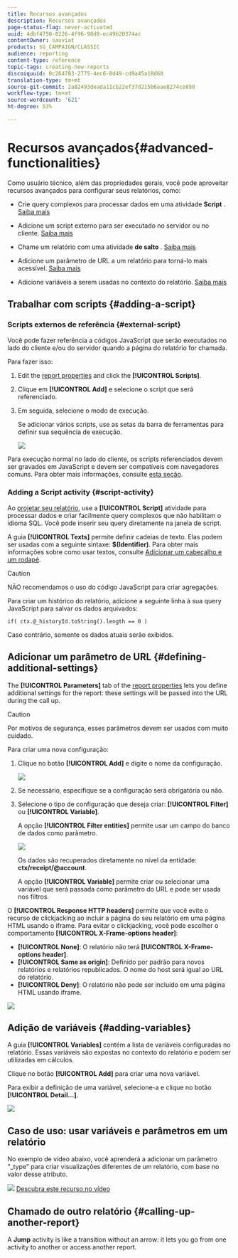 ```yaml
---
title: Recursos avançados
description: Recursos avançados
page-status-flag: never-activated
uuid: 4dbf4750-0226-4f96-98d8-ec49b20374ac
contentOwner: sauviat
products: SG_CAMPAIGN/CLASSIC
audience: reporting
content-type: reference
topic-tags: creating-new-reports
discoiquuid: 0c264783-2775-4ec6-8d49-cd9a45a18d60
translation-type: tm+mt
source-git-commit: 2a82493deada11cb22ef37d215b6eae8274ce890
workflow-type: tm+mt
source-wordcount: '621'
ht-degree: 53%

---
```



# Recursos avançados{#advanced-functionalities}

Como usuário técnico, além das propriedades [](../../reporting/using/properties-of-the-report.md)gerais, você pode aproveitar recursos avançados para configurar seus relatórios, como:

* Crie query complexos para processar dados em uma atividade **Script** . [Saiba mais](#script-activity)

* Adicione um script externo para ser executado no servidor ou no cliente. [Saiba mais](#external-script)

* Chame um relatório com uma atividade **de salto** . [Saiba mais](#calling-up-another-report)

* Adicione um parâmetro de URL a um relatório para torná-lo mais acessível. [Saiba mais](#calling-up-another-report)

* Adicione variáveis a serem usadas no contexto do relatório. [Saiba mais](#adding-variables)

## Trabalhar com scripts {#adding-a-script}

### Scripts externos de referência {#external-script}

Você pode fazer referência a códigos JavaScript que serão executados no lado do cliente e/ou do servidor quando a página do relatório for chamada.

Para fazer isso:

1. Edit the [report properties](../../reporting/using/properties-of-the-report.md) and click the **[!UICONTROL Scripts]**.
1. Clique em **[!UICONTROL Add]** e selecione o script que será referenciado.
1. Em seguida, selecione o modo de execução.

   Se adicionar vários scripts, use as setas da barra de ferramentas para definir sua sequência de execução.

   ![](assets/reporting_custom_js.png)

Para execução normal no lado do cliente, os scripts referenciados devem ser gravados em JavaScript e devem ser compatíveis com navegadores comuns. Para obter mais informações, consulte [esta seção](../../web/using/web-forms-answers.md).

### Adding a Script activity {#script-activity}

Ao [projetar seu relatório](../../reporting/using/creating-a-new-report.md#modelizing-the-chart), use a **[!UICONTROL Script]** atividade para processar dados e criar facilmente query complexos que não habilitam o idioma SQL. Você pode inserir seu query diretamente na janela de script.

A guia **[!UICONTROL Texts]** permite definir cadeias de texto. Elas podem ser usadas com a seguinte sintaxe: **$(Identifier)**. Para obter mais informações sobre como usar textos, consulte [Adicionar um cabeçalho e um rodapé](../../reporting/using/element-layout.md#adding-a-header-and-a-footer).

>[!CAUTION]
>
>NÃO recomendamos o uso do código JavaScript para criar agregações.

Para criar um histórico do relatório, adicione a seguinte linha à sua query JavaScript para salvar os dados arquivados:

```
if( ctx.@_historyId.toString().length == 0 )
```

Caso contrário, somente os dados atuais serão exibidos.

## Adicionar um parâmetro de URL {#defining-additional-settings}

The **[!UICONTROL Parameters]** tab of the [report properties](../../reporting/using/properties-of-the-report.md) lets you define additional settings for the report: these settings will be passed into the URL during the call up.

>[!CAUTION]
>
>Por motivos de segurança, esses parâmetros devem ser usados com muito cuidado.

Para criar uma nova configuração:

1. Clique no botão **[!UICONTROL Add]** e digite o nome da configuração.

   ![](assets/s_ncs_advuser_report_properties_09a.png)

1. Se necessário, especifique se a configuração será obrigatória ou não.

1. Selecione o tipo de configuração que deseja criar: **[!UICONTROL Filter]** ou **[!UICONTROL Variable]**.

   A opção **[!UICONTROL Filter entities]** permite usar um campo do banco de dados como parâmetro.

   ![](assets/s_ncs_advuser_report_properties_09b.png)

   Os dados são recuperados diretamente no nível da entidade: **ctx/receipt/@account**.

   A opção **[!UICONTROL Variable]** permite criar ou selecionar uma variável que será passada como parâmetro do URL e pode ser usada nos filtros.

O **[!UICONTROL Response HTTP headers]** permite que você evite o recurso de clickjacking ao incluir a página do seu relatório em uma página HTML usando o iframe. Para evitar o clickjacking, você pode escolher o comportamento **[!UICONTROL X-Frame-options header]**:

* **[!UICONTROL None]**: O relatório não terá **[!UICONTROL X-Frame-options header]**.
* **[!UICONTROL Same as origin]**: Definido por padrão para novos relatórios e relatórios republicados. O nome do host será igual ao URL do relatório.
* **[!UICONTROL Deny]**: O relatório não pode ser incluído em uma página HTML usando iframe.

![](assets/s_ncs_advuser_report_properties_09c.png)

## Adição de variáveis {#adding-variables}

A guia **[!UICONTROL Variables]** contém a lista de variáveis configuradas no relatório. Essas variáveis são expostas no contexto do relatório e podem ser utilizadas em cálculos.

Clique no botão **[!UICONTROL Add]** para criar uma nova variável.

Para exibir a definição de uma variável, selecione-a e clique no botão **[!UICONTROL Detail...]**.

![](assets/s_ncs_advuser_report_properties_10.png)

## Caso de uso: usar variáveis e parâmetros em um relatório

No exemplo de vídeo abaixo, você aprenderá a adicionar um parâmetro &quot;_type&quot; para criar visualizações diferentes de um relatório, com base no valor desse atributo.

![](assets/do-not-localize/how-to-video.png) [Descubra este recurso no vídeo](https://helpx.adobe.com/campaign/classic/how-to/add-url-parameter-in-acv6.html?playlist=/ccx/v1/collection/product/campaign/classic/segment/business-practitioners/explevel/intermediate/applaunch/how-to-4/collection.ccx.js&amp;ref=helpx.adobe.com)


## Chamado de outro relatório {#calling-up-another-report}

A **Jump** activity is like a transition without an arrow: it lets you go from one activity to another or access another report.
